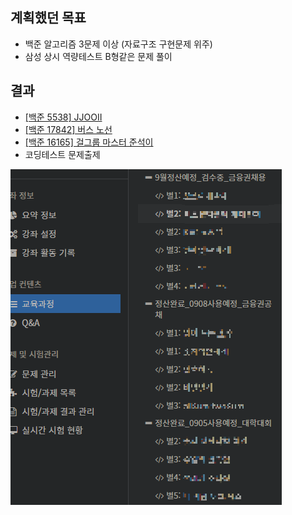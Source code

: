 ## 계획했던 목표
- 백준 알고리즘 3문제 이상 (자료구조 구현문제 위주)
- 삼성 상시 역량테스트 B형같은 문제 풀이

## 결과
- [[백준 5538] JJOOII](https://blog.naver.com/kerochuu/222061866168)
- [[백준 17842] 버스 노선](https://blog.naver.com/kerochuu/222068842906)
- [[백준 16165] 걸그룹 마스터 준석이](https://blog.naver.com/kerochuu/222068847509)
- 코딩테스트 문제출제
<img src="https://github.com/Road-of-CODEr/stupid-week/blob/master/kerochuu/20200823/IWantMyCar.png">